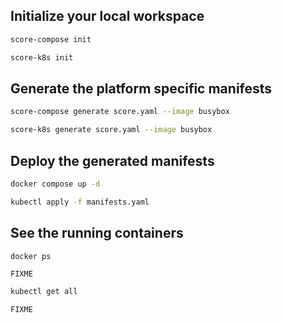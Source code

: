 ## Initialize your local workspace

```bash
score-compose init
```

```bash
score-k8s init
```

## Generate the platform specific manifests

```bash
score-compose generate score.yaml --image busybox
```

```bash
score-k8s generate score.yaml --image busybox
```

## Deploy the generated manifests

```bash
docker compose up -d
```

```bash
kubectl apply -f manifests.yaml
```

## See the running containers

```bash
docker ps
```

```none
FIXME
```

```bash
kubectl get all
```

```none
FIXME
```